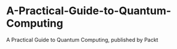 # A-Practical-Guide-to-Quantum-Computing
A Practical Guide to Quantum Computing, published by Packt
